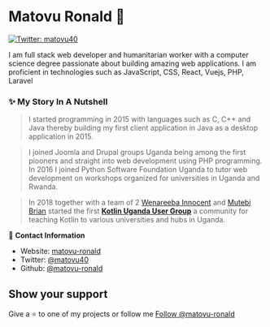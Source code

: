# Matovu Ronald 👋

[![Twitter: matovu40](https://img.shields.io/twitter/follow/matovu40.svg?style=social)](https://twitter.com/matovu40)

I am full stack web developer and humanitarian worker with a computer science degree passionate about building amazing web applications.
I am proficient in technologies such as JavaScript, CSS, React, Vuejs, PHP, Laravel

### ✨ My Story In A Nutshell
>I started programming in 2015 with languages such as C, C++ and Java thereby building my first client application in Java as a desktop application in 2015.   

>I joined Joomla and Drupal groups Uganda being among the first piooners and straight into web development using PHP programming. In 2016 I joined Python Software Foundation Uganda to tutor web development on workshops organized for universities in Uganda and Rwanda.  

>In 2018 together with a team of 2 [Wenareeba Innocent](https://github.com/wandieinnocents) and [Mutebi Brian](https://github.com/mutebibrian) started the first [**Kotlin Uganda User Group**](https://www.facebook.com/kotlinugandausergroup/) a community for teaching Kotlin to various universities and hubs in Uganda.  



👤 **Contact Information**

- Website: [matovu-ronald](https://github.com/matovu-ronald)
- Twitter: [@matovu40](https://twitter.com/matovu40)
- Github: [@matovu-ronald](https://github.com/matovu-ronald)

## Show your support

Give a ⭐️ to one of my projects or follow me <!-- Place this tag where you want the button to render. -->
<a class="github-button" href="https://github.com/matovu-ronald" data-color-scheme="no-preference: light; light: light; dark: dark;" data-size="large" data-show-count="true" aria-label="Follow @matovu-ronald on GitHub">Follow @matovu-ronald</a>
